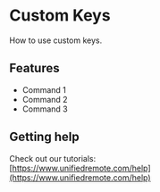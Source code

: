 # Custom Keys
How to use custom keys.

## Features
*  Command 1
*  Command 2
*  Command 3

## Getting help
Check out our tutorials: <br>
[https://www.unifiedremote.com/help](https://www.unifiedremote.com/help)
